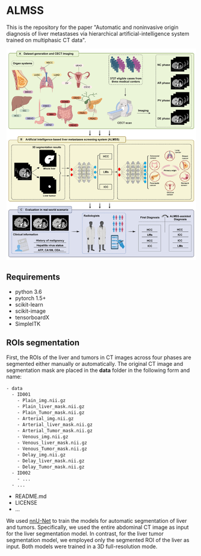 # ALMSS
This is the repository for the paper "Automatic and noninvasive origin diagnosis of liver metastases via hierarchical artificial-intelligence system trained on multiphasic CT data".

![ALMSS](/pic/ALMSS.png)

## Requirements
* python 3.6
* pytorch 1.5+
* scikit-learn
* scikit-image
* tensorboardX
* SimpleITK

## ROIs segmentation
First, the ROIs of the liver and tumors in CT images across four phases are segmented either manually or automatically. The original CT image and segmentation mask are placed in the **data** folder in the following form and name:

    - data
      - ID001
        - Plain_img.nii.gz
        - Plain_liver_mask.nii.gz
        - Plain_Tumor_mask.nii.gz
        - Arterial_img.nii.gz
        - Arterial_liver_mask.nii.gz
        - Arterial_Tumor_mask.nii.gz
        - Venous_img.nii.gz
        - Venous_liver_mask.nii.gz
        - Venous_Tumor_mask.nii.gz
        - Delay_img.nii.gz
        - Delay_liver_mask.nii.gz
        - Delay_Tumor_mask.nii.gz
      - ID002
        - ...
      - ...
  - README.md
  - LICENSE
  - ...

We used [nnU-Net](https://github.com/MIC-DKFZ/nnUNet) to train the models for automatic segmentation of liver and tumors. Specifically, we used the entire abdominal CT image as input for the liver segmentation model. In contrast, for the liver tumor segmentation model, we employed only the segmented ROI of the liver as input. Both models were trained in a 3D full-resolution mode.
